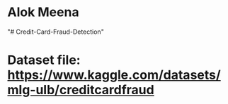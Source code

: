 # Alok Meena
"# Credit-Card-Fraud-Detection" 
# Dataset file: https://www.kaggle.com/datasets/mlg-ulb/creditcardfraud
